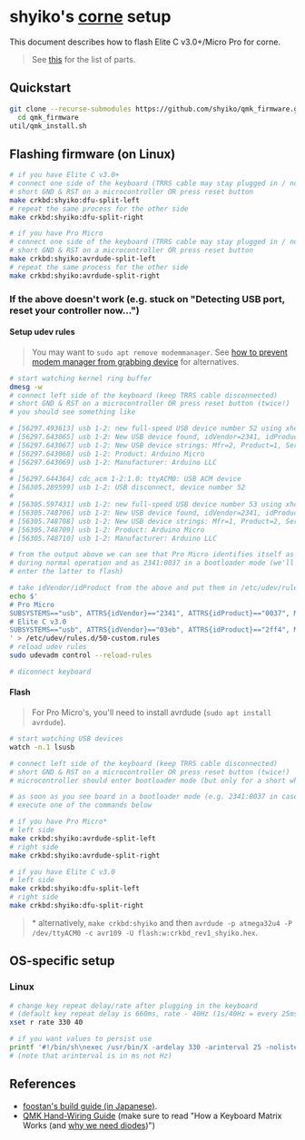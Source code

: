 
# shyiko's [corne](https://github.com/foostan/crkbd) setup

This document describes how to flash Elite C v3.0+/Micro Pro for corne.  

> See [this](https://github.com/shyiko/dotfiles/blob/master/CORNE.md) for the list of parts.

## Quickstart

```bash
git clone --recurse-submodules https://github.com/shyiko/qmk_firmware.git &&
  cd qmk_firmware
util/qmk_install.sh
```

## Flashing firmware (on Linux)

```bash
# if you have Elite C v3.0+
# connect one side of the keyboard (TRRS cable may stay plugged in / no need to disconnect the other side)
# short GND & RST on a microcontroller OR press reset button
make crkbd:shyiko:dfu-split-left
# repeat the same process for the other side
make crkbd:shyiko:dfu-split-right

# if you have Pro Micro
# connect one side of the keyboard (TRRS cable may stay plugged in / no need to disconnect the other side)
# short GND & RST on a microcontroller OR press reset button
make crkbd:shyiko:avrdude-split-left
# repeat the same process for the other side
make crkbd:shyiko:avrdude-split-right
```

### If the above doesn't work (e.g. stuck on "Detecting USB port, reset your controller now...")

#### Setup udev rules

> You may want to `sudo apt remove modemmanager`. See [how to prevent modem manager from grabbing device](https://askubuntu.com/questions/399263/udev-rules-seem-ignored-can-not-prevent-modem-manager-from-grabbing-device) for alternatives.

```bash
# start watching kernel ring buffer
dmesg -w
# connect left side of the keyboard (keep TRRS cable disconnected)
# short GND & RST on a microcontroller OR press reset button (twice!)
# you should see something like

# [56297.493613] usb 1-2: new full-speed USB device number 52 using xhci_hcd
# [56297.643065] usb 1-2: New USB device found, idVendor=2341, idProduct=0037, bcdDevice= 0.01 # bootloader mode
# [56297.643067] usb 1-2: New USB device strings: Mfr=2, Product=1, SerialNumber=0
# [56297.643068] usb 1-2: Product: Arduino Micro
# [56297.643069] usb 1-2: Manufacturer: Arduino LLC
#
# [56297.644364] cdc_acm 1-2:1.0: ttyACM0: USB ACM device
# [56305.289599] usb 1-2: USB disconnect, device number 52
#
# [56305.597431] usb 1-2: new full-speed USB device number 53 using xhci_hcd
# [56305.748706] usb 1-2: New USB device found, idVendor=2341, idProduct=8037, bcdDevice= 1.00
# [56305.748708] usb 1-2: New USB device strings: Mfr=1, Product=2, SerialNumber=0
# [56305.748709] usb 1-2: Product: Arduino Micro
# [56305.748710] usb 1-2: Manufacturer: Arduino LLC

# from the output above we can see that Pro Micro identifies itself as 2341:8037
# during normal operation and as 2341:0037 in a bootloader mode (we'll need to
# enter the latter to flash)

# take idVendor/idProduct from the above and put them in /etc/udev/rules.d/..., e.g.
echo $'
# Pro Micro
SUBSYSTEMS=="usb", ATTRS{idVendor}=="2341", ATTRS{idProduct}=="0037", MODE:="0666"
# Elite C v3.0
SUBSYSTEMS=="usb", ATTRS{idVendor}=="03eb", ATTRS{idProduct}=="2ff4", MODE:="0666"
' > /etc/udev/rules.d/50-custom.rules
# reload udev rules
sudo udevadm control --reload-rules

# diconnect keyboard
```

#### Flash

> For Pro Micro's, you'll need to install avrdude (`sudo apt install avrdude`).

```bash
# start watching USB devices
watch -n.1 lsusb

# connect left side of the keyboard (keep TRRS cable disconnected)
# short GND & RST on a microcontroller OR press reset button (twice!)
# microcontroller should enter bootloader mode (but only for a short while so be quick!)

# as soon as you see board in a bootloader mode (e.g. 2341:0037 in case of Pro Micro)
# execute one of the commands below

# if you have Pro Micro*
# left side
make crkbd:shyiko:avrdude-split-left
# right side
make crkbd:shyiko:avrdude-split-right

# if you have Elite C v3.0
# left side
make crkbd:shyiko:dfu-split-left
# right side
make crkbd:shyiko:dfu-split-right
```

> \* alternatively, `make crkbd:shyiko` and then `avrdude -p atmega32u4 -P /dev/ttyACM0 -c avr109 -U flash:w:crkbd_rev1_shyiko.hex`.

## OS-specific setup

### Linux

```bash
# change key repeat delay/rate after plugging in the keyboard
# (default key repeat delay is 660ms, rate - 40Hz (1s/40Hz = every 25ms))
xset r rate 330 40

# if you want values to persist use
printf '#!/bin/sh\nexec /usr/bin/X -ardelay 330 -arinterval 25 -nolisten tcp "$@"\n' > ~/.xserverrc
# (note that arinterval is in ms not Hz)
```

## References

- [foostan's build guide (in Japanese)](https://github.com/foostan/crkbd/blob/master/corne-cherry/doc/buildguide_jp.md).
- [QMK Hand-Wiring Guide](https://github.com/qmk/qmk_firmware/blob/master/docs/hand_wire.md) (make sure to read "How a Keyboard Matrix Works (and [why we need diodes](https://deskthority.net/wiki/Rollover,_blocking_and_ghosting))")
